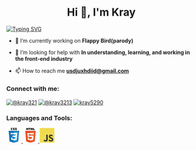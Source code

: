 <h1 align="center">Hi 👋, I'm Kray</h1>
<a href="https://git.io/typing-svg"><img src="https://readme-typing-svg.demolab.com?font=Fira+Code&pause=1000&color=F7AFD8&width=435&lines=I%60m+gonna+crash+out%F0%9F%92%A4;nice+to+meet+u" alt="Typing SVG" /></a>

- 🔭 I’m currently working on **Flappy Bird(parody)**

- 🤝 I’m looking for help with **In understanding, learning, and working in the front-end industry**

- 📫 How to reach me **usdjuxhdiid@gmail.com**

<h3 align="left">Connect with me:</h3>
<p align="left">
<a href="https://fb.com/@kray321" target="blank"><img align="center" src="https://raw.githubusercontent.com/rahuldkjain/github-profile-readme-generator/master/src/images/icons/Social/facebook.svg" alt="@kray321" height="30" width="40" /></a>
<a href="https://instagram.com/@kray3213" target="blank"><img align="center" src="https://raw.githubusercontent.com/rahuldkjain/github-profile-readme-generator/master/src/images/icons/Social/instagram.svg" alt="@kray3213" height="30" width="40" /></a>
<a href="https://discord.gg/kray5290" target="blank"><img align="center" src="https://raw.githubusercontent.com/rahuldkjain/github-profile-readme-generator/master/src/images/icons/Social/discord.svg" alt="kray5290" height="30" width="40" /></a>
</p>

<h3 align="left">Languages and Tools:</h3>
<p align="left"> <a href="https://www.w3schools.com/css/" target="_blank" rel="noreferrer"> <img src="https://raw.githubusercontent.com/devicons/devicon/master/icons/css3/css3-original-wordmark.svg" alt="css3" width="40" height="40"/> </a> <a href="https://www.w3.org/html/" target="_blank" rel="noreferrer"> <img src="https://raw.githubusercontent.com/devicons/devicon/master/icons/html5/html5-original-wordmark.svg" alt="html5" width="40" height="40"/> </a> <a href="https://developer.mozilla.org/en-US/docs/Web/JavaScript" target="_blank" rel="noreferrer"> <img src="https://raw.githubusercontent.com/devicons/devicon/master/icons/javascript/javascript-original.svg" alt="javascript" width="40" height="40"/> </a> </p>
